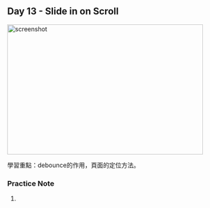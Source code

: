 ## Day 13 - Slide in on Scroll

<img src="" width="450px" height="300px" alt="screenshot" />

學習重點：debounce的作用，頁面的定位方法。

### Practice Note

1. 
